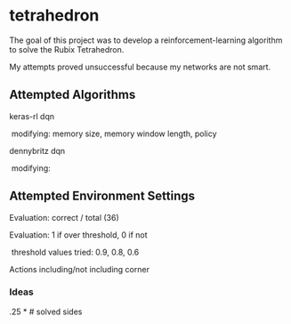 # tetrahedron

The goal of this project was to develop a reinforcement-learning algorithm to solve the Rubix Tetrahedron. 



My attempts proved unsuccessful because my networks are not smart.



## Attempted Algorithms

keras-rl dqn

​	modifying: memory size, memory window length, policy

dennybritz dqn

​	modifying: 

## Attempted Environment Settings

Evaluation: correct / total (36)

Evaluation: 1 if over threshold, 0 if not

​	threshold values tried: 0.9, 0.8, 0.6

Actions including/not including corner

### Ideas

.25 * # solved sides

